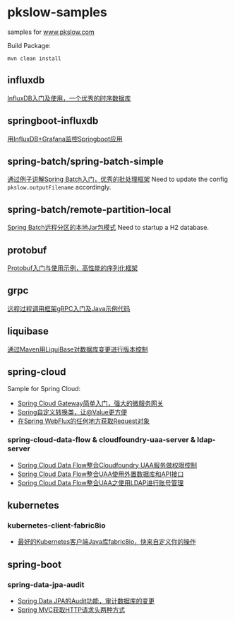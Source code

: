 # pkslow-samples
samples for www.pkslow.com

Build Package:
```shell script
mvn clean install
```

## influxdb
[InfluxDB入门及使用，一个优秀的时序数据库](https://www.pkslow.com/archives/influxdb-introduction)

## springboot-influxdb
[用InfluxDB+Grafana监控Springboot应用](https://www.pkslow.com/archives/springboot-monitored-by-influxdb-grafana)

## spring-batch/spring-batch-simple
[通过例子讲解Spring Batch入门，优秀的批处理框架](https://www.pkslow.com/archives/spring-batch-introduction)
Need to update the config `pkslow.outputFilename` accordingly.

## spring-batch/remote-partition-local
[Spring Batch远程分区的本地Jar包模式](https://www.pkslow.com/archives/spring-batch-remote-partition-local-jar)
Need to startup a H2 database.

## protobuf
[Protobuf入门与使用示例，高性能的序列化框架](https://www.pkslow.com/archives/protobuf-introduction)


## grpc
[远程过程调用框架gRPC入门及Java示例代码](https://www.pkslow.com/archives/grpc-introduction)

## liquibase
[通过Maven用LiquiBase对数据库变更进行版本控制](https://www.pkslow.com/archives/liquibase)

## spring-cloud
Sample for Spring Cloud:
- [Spring Cloud Gateway简单入门，强大的微服务网关](https://www.pkslow.com/archives/spring-cloud-gateway-introduction)
- [Spring自定义转换类，让@Value更方便](https://www.pkslow.com/archives/spring-custom-convert)
- [在Spring WebFlux的任何地方获取Request对象](https://www.pkslow.com/archives/spring-webflux-get-request)


### spring-cloud-data-flow & cloudfoundry-uaa-server & ldap-server

- [Spring Cloud Data Flow整合Cloudfoundry UAA服务做权限控制](https://www.pkslow.com/archives/spring-cloud-dataflow-uaa)
- [Spring Cloud Data Flow整合UAA使用外置数据库和API接口](https://www.pkslow.com/archives/spring-cloud-dataflow-uaa-api)
- [Spring Cloud Data Flow整合UAA之使用LDAP进行账号管理](https://www.pkslow.com/archives/spring-cloud-dataflow-uaa-ldap)


## kubernetes
### kubernetes-client-fabric8io
- [最好的Kubernetes客户端Java库fabric8io，快来自定义你的操作](https://www.pkslow.com/archives/kubernetes-client-fabric8io)

## spring-boot
### spring-data-jpa-audit
- [Spring Data JPA的Audit功能，审计数据库的变更](https://www.pkslow.com/archives/spring-data-jpa-audit)
- [Spring MVC获取HTTP请求头两种方式](https://www.pkslow.com/archives/spring-mvc-get-headers)